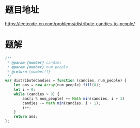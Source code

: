 # 题目地址
https://leetcode-cn.com/problems/distribute-candies-to-people/

# 题解
```js
/**
 * @param {number} candies
 * @param {number} num_people
 * @return {number[]}
 */
var distributeCandies = function (candies, num_people) {
    let ans = new Array(num_people).fill(0);
    let i = 0;
    while (candies > 0) {
        ans[i % num_people] += Math.min(candies, i + 1)
        candies -= Math.min(candies, i + 1);
        i++;
    }
    return ans;
};
```